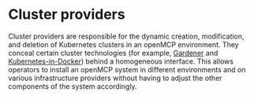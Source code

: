 # Cluster providers

Cluster providers are responsible for the dynamic creation, modification, and deletion of Kubernetes clusters in an openMCP environment. They conceal certain cluster technologies (for example, [Gardener](https://gardener.cloud/) and [Kubernetes-in-Docker](https://kind.sigs.k8s.io/)) behind a homogeneous interface. This allows operators to install an openMCP system in different environments and on various infrastructure providers without having to adjust the other components of the system accordingly.
